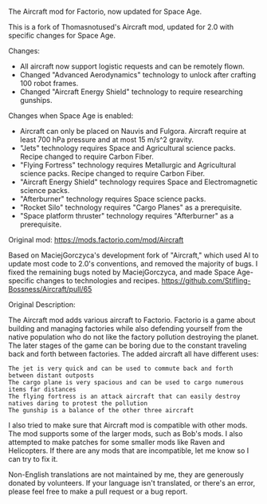 

The Aircraft mod for Factorio, now updated for Space Age.

This is a fork of Thomasnotused's Aircraft mod, updated for 2.0 with specific changes for Space Age.

Changes:
- All aircraft now support logistic requests and can be remotely flown.
- Changed "Advanced Aerodynamics" technology to unlock after crafting 100 robot frames.
- Changed "Aircraft Energy Shield" technology to require researching gunships.

Changes when Space Age is enabled:
- Aircraft can only be placed on Nauvis and Fulgora. Aircraft require at least 700 hPa pressure and at most 15 m/s^2 gravity.
- "Jets" technology requires Space and Agricultural science packs. Recipe changed to require Carbon Fiber.
- "Flying Fortress" technology requires Metallurgic and Agricultural science packs. Recipe changed to require Carbon Fiber.
- "Aircraft Energy Shield" technology requires Space and Electromagnetic science packs.
- "Afterburner" technology requires Space science packs.
- "Rocket Silo" technology requires "Cargo Planes" as a prerequisite.
- "Space platform thruster" technology requires "Afterburner" as a prerequisite.

Original mod: https://mods.factorio.com/mod/Aircraft

Based on MaciejGorczyca's development fork of "Aircraft," which used AI to update most code to 2.0's conventions, and removed the majority of bugs. I fixed the remaining bugs noted by MaciejGorczyca, and made Space Age-specific changes to technologies and recipes. https://github.com/Stifling-Bossness/Aircraft/pull/65

Original Description:

The Aircraft mod adds various aircraft to Factorio. Factorio is a game about building and managing factories while also defending yourself from the native population who do not like the factory pollution destroying the planet. The later stages of the game can be boring due to the constant traveling back and forth between factories. The added aircraft all have different uses:

    The jet is very quick and can be used to commute back and forth between distant outposts
    The cargo plane is very spacious and can be used to cargo numerous items far distances
    The flying fortress is an attack aircraft that can easily destroy natives daring to protest the pollution
    The gunship is a balance of the other three aircraft

I also tried to make sure that Aircraft mod is compatible with other mods. The mod supports some of the larger mods, such as Bob's mods. I also attempted to make patches for some smaller mods like Raven and Helicopters. If there are any mods that are incompatible, let me know so I can try to fix it.

Non-English translations are not maintained by me, they are generously donated by volunteers. If your language isn't translated, or there's an error, please feel free to make a pull request or a bug report. 
